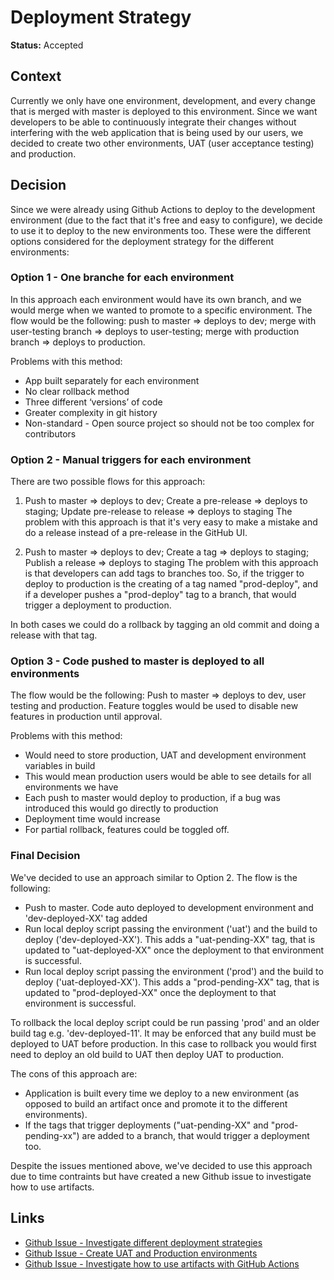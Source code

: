 # Deployment Strategy

**Status:** Accepted

## Context

Currently we only have one environment, development, and every change that is merged with master is deployed to this environment. Since we want developers to be able to continuously integrate their changes without interfering with the web application that is being used by our users, we decided to create two other environments, UAT (user acceptance testing) and production.

## Decision

Since we were already using Github Actions to deploy to the development environment (due to the fact that it's free and easy to configure), we decide to use it to deploy to the new environments too.
These were the different options considered for the deployment strategy for the different environments:

### Option 1 - One branche for each environment

In this approach each environment would have its own branch, and we would merge when we wanted to promote to a specific environment.
The flow would be the following: push to master => deploys to dev; merge with user-testing branch => deploys to user-testing; merge with production branch => deploys to production.

Problems with this method:

- App built separately for each environment
- No clear rollback method
- Three different ‘versions’ of code
- Greater complexity in git history
- Non-standard - Open source project so should not be too complex for contributors

### Option 2 - Manual triggers for each environment

There are two possible flows for this approach:

1. Push to master => deploys to dev; Create a pre-release => deploys to staging; Update pre-release to release => deploys to staging
   The problem with this approach is that it's very easy to make a mistake and do a release instead of a pre-release in the GitHub UI.

1. Push to master => deploys to dev; Create a tag => deploys to staging; Publish a release => deploys to staging
   The problem with this approach is that developers can add tags to branches too. So, if the trigger to deploy to production is the creating of a tag named "prod-deploy", and if a developer pushes a "prod-deploy" tag to a branch, that would trigger a deployment to production.

In both cases we could do a rollback by tagging an old commit and doing a release with that tag.

### Option 3 - Code pushed to master is deployed to all environments

The flow would be the following: Push to master => deploys to dev, user testing and production.
Feature toggles would be used to disable new features in production until approval.

Problems with this method:

- Would need to store production, UAT and development environment variables in build
- This would mean production users would be able to see details for all environments we have
- Each push to master would deploy to production, if a bug was introduced this would go directly to production
- Deployment time would increase
- For partial rollback, features could be toggled off.

### Final Decision

We've decided to use an approach similar to Option 2.
The flow is the following:

- Push to master. Code auto deployed to development environment and 'dev-deployed-XX' tag added
- Run local deploy script passing the environment ('uat') and the build to deploy ('dev-deployed-XX'). This adds a "uat-pending-XX" tag, that is updated to "uat-deployed-XX" once the deployment to that environment is successful.
- Run local deploy script passing the environment ('prod') and the build to deploy ('uat-deployed-XX'). This adds a "prod-pending-XX" tag, that is updated to "prod-deployed-XX" once the deployment to that environment is successful.

To rollback the local deploy script could be run passing 'prod' and an older build tag e.g. 'dev-deployed-11'. It may be enforced that any build must be deployed to UAT before production. In this case to rollback you would first need to deploy an old build to UAT then deploy UAT to production.

The cons of this approach are:

- Application is built every time we deploy to a new environment (as opposed to build an artifact once and promote it to the different environments).
- If the tags that trigger deployments ("uat-pending-XX" and "prod-pending-xx") are added to a branch, that would trigger a deployment too.

Despite the issues mentioned above, we've decided to use this approach due to time contraints but have created a new Github issue to investigate how to use artifacts.

## Links

- [Github Issue - Investigate different deployment strategies](https://github.com/BMMRO-tech/BMMRO/issues/24)
- [Github Issue - Create UAT and Production environments](https://github.com/BMMRO-tech/BMMRO/issues/60)
- [Github Issue - Investigate how to use artifacts with GitHub Actions](https://github.com/BMMRO-tech/BMMRO/issues/61)
